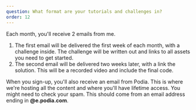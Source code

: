 ```yaml
---
question: What format are your tutorials and challenges in?
order: 12
---
```


Each month, you'll receive 2 emails from me.

1. The first email will be delivered the first week of each month, with a challenge inside. The challenge will be written out and links to all assets you need to get started.
2. The second email will be delivered two weeks later, with a link the solution. This will be a recorded video and include the final code.

When you sign-up, you'll also receive an email from Podia. This is where we're hosting all the content and where you'll have lifetime access. You might need to check your spam. This should come from an email address ending in **@e.podia.com**.
